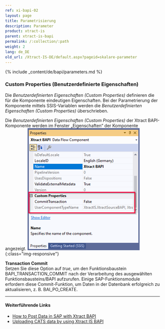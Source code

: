 ```yaml
---
ref: xi-bapi-02
layout: page
title: Parametrisierung
description: Parameter
product: xtract-is
parent: xtract-is-bapi
permalink: /:collection/:path
weight: 2
lang: de_DE
old_url: /Xtract-IS-DE/default.aspx?pageid=skalare-parameter
---
```


{% include _content/de/bapi/parameters.md %}


### Custom Properties (Benutzerdefinierte Eigenschaften)

Die *Benutzerdefinierten Eigenschaften (Custom Properties)* definieren die für die Komponente eindeutigen Eigenschaften. Bei der Parametrierung der Komponente mittels SSIS-Variablen werden die *Benutzerdefinierten Eigenschaften (Custom Properties)* überschrieben.

Die *Benutzerdefinierten Eigenschaften (Custom Properties)* der Xtract BAPI-Komponente werden im Fenster „Eigenschaften“ der Komponente angezeigt.
![bapi-properties.png](/img/content/xis/bapi-properties.png){:class="img-responsive"}

**Transaction Commit**<br>
Setzen Sie diese Option auf *true*, um den Funktionsbaustein BAPI_TRANSACTION_COMMIT nach der Verarbeitung des ausgewählten Funktionsbausteins/BAPI aufzurufen.
Einige SAP-Funktionsmodule erfordern diese Commit-Funktion, um Daten in der Datenbank erfolgreich zu aktualisieren, z. B. BAI_PO_CREATE.

*****
#### Weiterführende Links
- [How to Post Data in SAP with Xtract BAPI](https://kb.theobald-software.com/bapis/xtract-is-how-to-post-data-in-sap)
- [Uploading CATS data by using Xtract IS BAPI](https://kb.theobald-software.com/bapis/xtract-is-uploading-cats-data)

